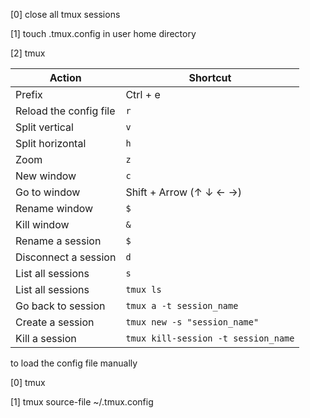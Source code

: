 
[0] close all tmux sessions

[1] touch .tmux.config in user home directory

[2] tmux


| Action                    | Shortcut                       |
|---------------------------|--------------------------------|
| Prefix                    | Ctrl + e                       |
| Reload the config file    | `r`                            |
| Split vertical            | `v`                            |
| Split horizontal          | `h`                            |
| Zoom                      | `z`                            |
| New window                | `c`                            |
| Go to window              | Shift + Arrow (↑ ↓ ← →)        |
| Rename window             | `$`                            |
| Kill window               | `&`                            |
| Rename a session          | `$`                            |
| Disconnect a session      | `d`                            |
| List all sessions         | `s`                            |
| List all sessions         | `tmux ls`                      |
| Go back to session        | `tmux a -t session_name`       |
| Create a session          | `tmux new -s "session_name"`   |
| Kill a session            | `tmux kill-session -t session_name` |



to load the config file manually 

[0] tmux

[1] tmux source-file ~/.tmux.config